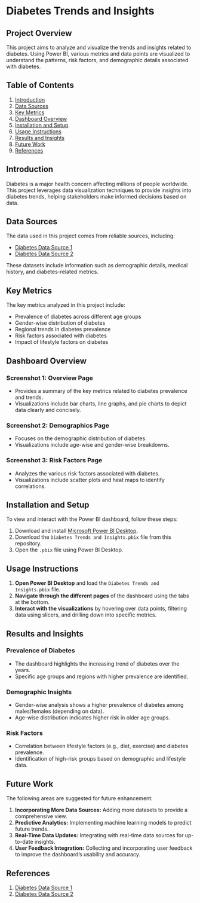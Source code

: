 # Diabetes Trends and Insights

## Project Overview

This project aims to analyze and visualize the trends and insights related to diabetes. Using Power BI, various metrics and data points are visualized to understand the patterns, risk factors, and demographic details associated with diabetes.

## Table of Contents

1. [Introduction](#introduction)
2. [Data Sources](#data-sources)
3. [Key Metrics](#key-metrics)
4. [Dashboard Overview](#dashboard-overview)
5. [Installation and Setup](#installation-and-setup)
6. [Usage Instructions](#usage-instructions)
7. [Results and Insights](#results-and-insights)
8. [Future Work](#future-work)
9. [References](#references)

## Introduction

Diabetes is a major health concern affecting millions of people worldwide. This project leverages data visualization techniques to provide insights into diabetes trends, helping stakeholders make informed decisions based on data.

## Data Sources

The data used in this project comes from reliable sources, including:
- [Diabetes Data Source 1](#)
- [Diabetes Data Source 2](#)

These datasets include information such as demographic details, medical history, and diabetes-related metrics.

## Key Metrics

The key metrics analyzed in this project include:
- Prevalence of diabetes across different age groups
- Gender-wise distribution of diabetes
- Regional trends in diabetes prevalence
- Risk factors associated with diabetes
- Impact of lifestyle factors on diabetes

## Dashboard Overview

### Screenshot 1: Overview Page
- Provides a summary of the key metrics related to diabetes prevalence and trends.
- Visualizations include bar charts, line graphs, and pie charts to depict data clearly and concisely.

### Screenshot 2: Demographics Page
- Focuses on the demographic distribution of diabetes.
- Visualizations include age-wise and gender-wise breakdowns.

### Screenshot 3: Risk Factors Page
- Analyzes the various risk factors associated with diabetes.
- Visualizations include scatter plots and heat maps to identify correlations.

## Installation and Setup

To view and interact with the Power BI dashboard, follow these steps:

1. Download and install [Microsoft Power BI Desktop](https://powerbi.microsoft.com/desktop/).
2. Download the `Diabetes Trends and Insights.pbix` file from this repository.
3. Open the `.pbix` file using Power BI Desktop.

## Usage Instructions

1. **Open Power BI Desktop** and load the `Diabetes Trends and Insights.pbix` file.
2. **Navigate through the different pages** of the dashboard using the tabs at the bottom.
3. **Interact with the visualizations** by hovering over data points, filtering data using slicers, and drilling down into specific metrics.

## Results and Insights

### Prevalence of Diabetes
- The dashboard highlights the increasing trend of diabetes over the years.
- Specific age groups and regions with higher prevalence are identified.

### Demographic Insights
- Gender-wise analysis shows a higher prevalence of diabetes among males/females (depending on data).
- Age-wise distribution indicates higher risk in older age groups.

### Risk Factors
- Correlation between lifestyle factors (e.g., diet, exercise) and diabetes prevalence.
- Identification of high-risk groups based on demographic and lifestyle data.

## Future Work

The following areas are suggested for future enhancement:
1. **Incorporating More Data Sources:** Adding more datasets to provide a comprehensive view.
2. **Predictive Analytics:** Implementing machine learning models to predict future trends.
3. **Real-Time Data Updates:** Integrating with real-time data sources for up-to-date insights.
4. **User Feedback Integration:** Collecting and incorporating user feedback to improve the dashboard’s usability and accuracy.

## References

1. [Diabetes Data Source 1](#)
2. [Diabetes Data Source 2](#)
















